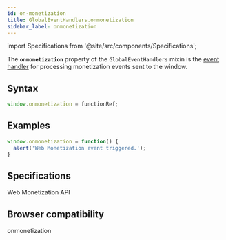 ```yaml
---
id: on-monetization
title: GlobalEventHandlers.onmonetization
sidebar_label: onmonetization
---
```

import Specifications from '@site/src/components/Specifications';

The **`onmonetization`** property of the
`GlobalEventHandlers` mixin is the [event handler](/en-US/docs/Web/Events/Event_handlers) for
processing monetization events sent to the window.

## Syntax

```js
window.onmonetization = functionRef;
```

## Examples

```js
window.onmonetization = function() {
  alert('Web Monetization event triggered.');
}
```

## Specifications

<Specifications link="link-type-monetization">Web Monetization API</Specifications>

## Browser compatibility

onmonetization
